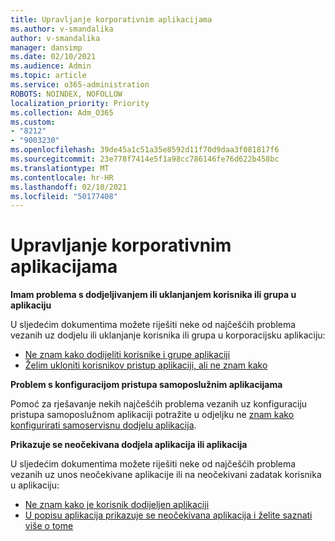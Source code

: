 ```yaml
---
title: Upravljanje korporativnim aplikacijama
ms.author: v-smandalika
author: v-smandalika
manager: dansimp
ms.date: 02/10/2021
ms.audience: Admin
ms.topic: article
ms.service: o365-administration
ROBOTS: NOINDEX, NOFOLLOW
localization_priority: Priority
ms.collection: Adm_O365
ms.custom:
- "8212"
- "9003230"
ms.openlocfilehash: 39de45a1c51a35e8592d11f70d9daa3f081817f6
ms.sourcegitcommit: 23e778f7414e5f1a98cc786146fe76d622b458bc
ms.translationtype: MT
ms.contentlocale: hr-HR
ms.lasthandoff: 02/10/2021
ms.locfileid: "50177408"
---
```

# <a name="management-of-enterprise-apps"></a>Upravljanje korporativnim aplikacijama

**Imam problema s dodjeljivanjem ili uklanjanjem korisnika ili grupa u aplikaciju**

U sljedećim dokumentima možete riješiti neke od najčešćih problema vezanih uz dodjelu ili uklanjanje korisnika ili grupa u korporacijsku aplikaciju:

- [Ne znam kako dodijeliti korisnike i grupe aplikaciji](https://docs.microsoft.com/azure/active-directory/manage-apps/assign-user-or-group-access-portal)
- [Želim ukloniti korisnikov pristup aplikaciji, ali ne znam kako](https://docs.microsoft.com/azure/active-directory/manage-apps/methods-for-removing-user-access)

**Problem s konfiguracijom pristupa samoposlužnim aplikacijama**

Pomoć za rješavanje nekih najčešćih problema vezanih uz konfiguraciju pristupa samoposlužnom aplikaciji potražite u odjeljku ne [znam kako konfigurirati samoservisnu dodjelu aplikacija](https://docs.microsoft.com/azure/active-directory/manage-apps/manage-self-service-access).

**Prikazuje se neočekivana dodjela aplikacija ili aplikacija**

U sljedećim dokumentima možete riješiti neke od najčešćih problema vezanih uz unos neočekivane aplikacije ili na neočekivani zadatak korisnika u aplikaciju:

- [Ne znam kako je korisnik dodijeljen aplikaciji](https://docs.microsoft.com/azure/active-directory/manage-apps/ways-users-get-assigned-to-applications)
- [U popisu aplikacija prikazuje se neočekivana aplikacija i želite saznati više o tome](https://docs.microsoft.com/azure/active-directory/manage-apps/application-types)












